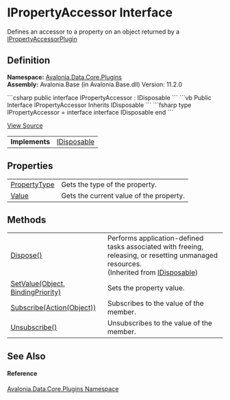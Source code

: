 # IPropertyAccessor Interface


Defines an accessor to a property on an object returned by a <a href="T_Avalonia_Data_Core_Plugins_IPropertyAccessorPlugin">IPropertyAccessorPlugin</a>



## Definition
**Namespace:** <a href="N_Avalonia_Data_Core_Plugins">Avalonia.Data.Core.Plugins</a>  
**Assembly:** Avalonia.Base (in Avalonia.Base.dll) Version: 11.2.0

<Tabs groupId="api-code-preview">
<TabItem value="csharp" label="C#">
```csharp
public interface IPropertyAccessor : IDisposable
```
</TabItem>
<TabItem value="vb" label="VB">
```vb
Public Interface IPropertyAccessor
	Inherits IDisposable
```
</TabItem>
<TabItem value="fsharp" label="F#">
```fsharp
type IPropertyAccessor = 
    interface
        interface IDisposable
    end
```
</TabItem>
</Tabs>



<a href="https://github.com/AvaloniaUI/Avalonia/tree/master/src/Avalonia.Base/Data/Core/Plugins/IPropertyAccessor.cs" title="View the source code">View Source</a>

<table>
<tr><td><strong>Implements</strong></td><td><a href="https://learn.microsoft.com/dotnet/api/system.idisposable" target="_blank" rel="noopener noreferrer">IDisposable</a></td></tr>
</table>



## Properties
<table>
<tr>
<td><a href="P_Avalonia_Data_Core_Plugins_IPropertyAccessor_PropertyType">PropertyType</a></td>
<td>Gets the type of the property.</td>
</tr>
<tr>
<td><a href="P_Avalonia_Data_Core_Plugins_IPropertyAccessor_Value">Value</a></td>
<td>Gets the current value of the property.</td>
</tr>
</table>

## Methods
<table>
<tr>
<td><a href="https://learn.microsoft.com/dotnet/api/system.idisposable.dispose" target="_blank" rel="noopener noreferrer">Dispose()</a></td>
<td>Performs application-defined tasks associated with freeing, releasing, or resetting unmanaged resources.<br />(Inherited from <a href="https://learn.microsoft.com/dotnet/api/system.idisposable" target="_blank" rel="noopener noreferrer">IDisposable</a>)</td>
</tr>
<tr>
<td><a href="M_Avalonia_Data_Core_Plugins_IPropertyAccessor_SetValue">SetValue(Object, BindingPriority)</a></td>
<td>Sets the property value.</td>
</tr>
<tr>
<td><a href="M_Avalonia_Data_Core_Plugins_IPropertyAccessor_Subscribe">Subscribe(Action(Object))</a></td>
<td>Subscribes to the value of the member.</td>
</tr>
<tr>
<td><a href="M_Avalonia_Data_Core_Plugins_IPropertyAccessor_Unsubscribe">Unsubscribe()</a></td>
<td>Unsubscribes to the value of the member.</td>
</tr>
</table>

## See Also


#### Reference
<a href="N_Avalonia_Data_Core_Plugins">Avalonia.Data.Core.Plugins Namespace</a>  
